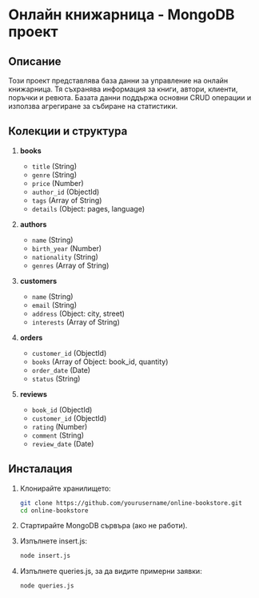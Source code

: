 # Онлайн книжарница - MongoDB проект

## Описание

Този проект представлява база данни за управление на онлайн книжарница. Тя съхранява информация за книги, автори, клиенти, поръчки и ревюта. Базата данни поддържа основни CRUD операции и използва агрегиране за събиране на статистики.

## Колекции и структура

1. **books**
   - `title` (String)
   - `genre` (String)
   - `price` (Number)
   - `author_id` (ObjectId)
   - `tags` (Array of String)
   - `details` (Object: pages, language)

2. **authors**
   - `name` (String)
   - `birth_year` (Number)
   - `nationality` (String)
   - `genres` (Array of String)

3. **customers**
   - `name` (String)
   - `email` (String)
   - `address` (Object: city, street)
   - `interests` (Array of String)

4. **orders**
   - `customer_id` (ObjectId)
   - `books` (Array of Object: book_id, quantity)
   - `order_date` (Date)
   - `status` (String)

5. **reviews**
   - `book_id` (ObjectId)
   - `customer_id` (ObjectId)
   - `rating` (Number)
   - `comment` (String)
   - `review_date` (Date)

## Инсталация

1. Клонирайте хранилището:
   ```bash
   git clone https://github.com/yourusername/online-bookstore.git
   cd online-bookstore
   ```

2. Стартирайте MongoDB сървъра (ако не работи).

3. Изпълнете insert.js:
   ```bash
   node insert.js
   ```

4. Изпълнете queries.js, за да видите примерни заявки:
   ```bash
   node queries.js
   ```
